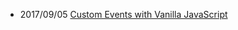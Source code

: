 

- 2017/09/05 [Custom Events with Vanilla JavaScript](https://gomakethings.com/custom-events-with-vanilla-javascript/)

